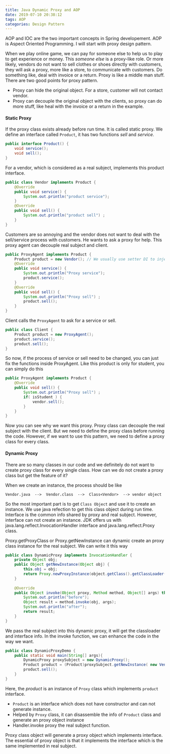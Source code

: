 ```yaml
---
title: Java Dynamic Proxy and AOP
date: 2019-07-10 20:38:12
tags: AOP
categories: Design Pattern
---
```

AOP and IOC are the two important concepts in Spring developement. AOP is Aspect Oriented Programming. I will start with proxy design pattern.

When we play online game, we can pay for someone else to help us to play to get experience or money. This _someone else_ is a proxy-like role. Or more likely, vendors do not want to sell clothes or shoes directly with customers, they will ask a proxy, more like a store, to communicate with customers. Do something like, deal with invoice or a return. Proxy is like a middle man stuff. There are two good points for proxy pattern.

- Proxy can hide the original object. For a store, customer will not contact vendor.
- Proxy can decouple the original object with the clients, so proxy can do more stuff, like heal with the invoice or a return in the example.

#### Static Proxy
If the proxy class exists already before run time. It is called static proxy. We define an interface called `Product`, it has two functions _sell_ and _service_.
```java
public interface Product() {
    void service();
    void sell();
}
```
For a vendor, which is considered as a real subject, implements this product interface.
```java
public class Vendor implements Product {
    @Override
    public void service() {
        System.out.println("product service");
    }
    @Override
    public void sell() {
        System.out.println("product sell") ;
    }
}
```
Customers are so annoying and the vendor does not want to deal with the sell/service process with customers. He wants to ask a proxy for help. This proxy agent can decouple real subject and client.
```java
public ProxyAgent implements Product {
    Product product = new Vendor(); // We usually use setter DI to inject
    @Override
    public void service() {
        System.out.println("Proxy service");
        product.service();
    }
    @Override
    public void sell() {
        System.out.println("Proxy sell") ;
        product.sell();
    }
}
```
Client calls the `ProxyAgent` to ask for a service or sell.
```java
public class Client {
    Product product = new ProxyAgent();
    product.service();
    product.sell();
}
```
So now, if the process of service or sell need to be changed, you can just fix the functions inside ProxyAgent. Like this product is only for student, you can simply do this
```java
public ProxyAgent implements Product {
    @Override
    public void sell() {
        System.out.println("Proxy sell") ;
        if( isStudent ) {
            vendor.sell();
        }
    }
}
```
Now you can see why we want this proxy. Proxy class can decouple the real subject with the client. But we need to define the proxy class before running the code. However, if we want to use this pattern, we need to define a proxy class for every class.

#### Dynamic Proxy
There are so many classes in our code and we definitely do not want to create proxy class for every single class. How can we do not create a proxy class but get the feature of it?

When we create an instance, the process should be like
```
Vendor.java  -->  Vendor.class  -->  Class<Vendor>  --> vendor object
```
So the most important part is to get `Class Object` and use it to create an instance. We use java refection to get this class object during run time. Interface is the common info shared by proxy and real subject. However, interface can not create an instance. JDK offers us with java.lang.reflect.InvocationHandler interface and java.lang.reflect.Proxy class.

Proxy.getProxyClass or Proxy.getNewInstance can dynamic create an proxy class instance for the real subject. We can write it this way

```java
public class DynamicProxy implements InvocationHandler { 
    private Object obj; 
    public Object getNewInstance(Object obj) {
        this.obj = obj;
        return Proxy.newProxyInstance(object.getClass().getClassLoader(), object.getClass().getInterfaces(), this);
    } 
 
    @Override 
    public Object invoke(Object proxy, Method method, Object[] args) throws Throwable { 
        System.out.println("before"); 
        Object result = method.invoke(obj, args); 
        System.out.println("after"); 
        return result; 
    }
} 
```
We pass the real subject into this dynamic proxy, it will get the classloader and interface info. In the invoke function, we can enhance the code in the way we want.

```java
public class DynamicProxyDemo {
    public static void main(String[] args){
        DynamicProxy proxySubject = new DynamicProxy();
        Product product = (Product)proxySubject.getNewInstance( new Vendor() );
        product.sell();
    }
}
```
Here, the _product_ is an instance of `Proxy` class which implements `product` interface.

- `Product` is an interface which does not have constructor and can not generate instance.
- Helped by `Proxy` class, it can disassemble the info of `Product` class and generate an proxy object instance
- Handler.invoke proxy the real subject function.

Proxy class object will generate a proxy object which implements interface. The essential of proxy object is that it implements the interface which is the same implemented in real subject.








